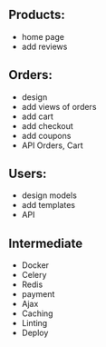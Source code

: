  ## Products:
 - home page 
 - add reviews


## Orders:
- design
- add views of orders
- add cart
- add checkout
- add coupons
- API Orders, Cart


## Users:
- design models
- add templates
- API


## Intermediate
- Docker
- Celery
- Redis
- payment
- Ajax
- Caching
- Linting
- Deploy